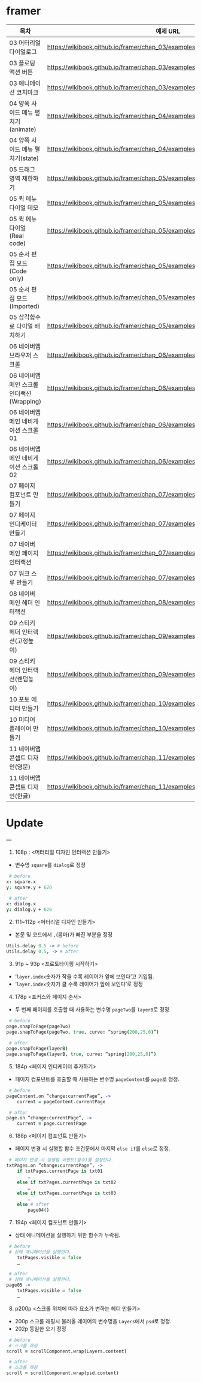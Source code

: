 # framer

| 목차 | 예제 URL |
| --- | --- |
| 03 머터리얼 다이얼로그 | https://wikibook.github.io/framer/chap_03/examples/materialClick.framer/ |
| 03 플로팅 액션 버튼 | https://wikibook.github.io/framer/chap_03/examples/floatingButton.framer/ |
| 03 애니메이션 코치마크 | https://wikibook.github.io/framer/chap_03/examples/animatedCoachmark.framer/ |
| 04 양쪽 사이드 메뉴 펼치기(animate) | https://wikibook.github.io/framer/chap_04/examples/sidemenuAnimate.framer/ |
| 04 양쪽 사이드 메뉴 펼치기(state) | https://wikibook.github.io/framer/chap_04/examples/sidemenuStateNewcode.framer/ |
| 05 드래그 영역 제한하기 | https://wikibook.github.io/framer/chap_05/examples/constraintsFrame.framer/ |
| 05 퀵 메뉴 다이얼 데모 | https://wikibook.github.io/framer/chap_05/examples/quickmenuImport.framer/ |
| 05 퀵 메뉴 다이얼 (Real code) | https://wikibook.github.io/framer/chap_05/examples/quickmenuReal.framer/ |
| 05 순서 편집 모드(Code only) | https://wikibook.github.io/framer/chap_05/examples/editmode.framer/ |
| 05 순서 편집 모드(Imported) | https://wikibook.github.io/framer/chap_05/examples/editmodeImport.framer/ |
| 05 삼각함수로 다이얼 배치하기 | https://wikibook.github.io/framer/chap_05/examples/quickmenuPlace.framer/ |
| 06 네이버앱 브라우저 스크롤 | https://wikibook.github.io/framer/chap_06/examples/naverBrowser.framer/ |
| 06 네이버앱 메인 스크롤 인터랙션(Wrapping) | https://wikibook.github.io/framer/chap_06/examples/navermainWrap.framer/ |
| 06 네이버앱 메인 네비게이션 스크롤 01 | https://wikibook.github.io/framer/chap_06/examples/naverNavigation1.framer/ |
| 06 네이버앱 메인 네비게이션 스크롤 02 | https://wikibook.github.io/framer/chap_06/examples/naverNavigation2.framer/ |
| 07 페이지 컴포넌트 만들기 | https://wikibook.github.io/framer/chap_07/examples/pageComponent.framer/ |
| 07 페이지 인디케이터 만들기 | https://wikibook.github.io/framer/chap_07/examples/pageIndicator.framer/ |
| 07 네이버 메인 페이지 인터랙션 | https://wikibook.github.io/framer/chap_07/examples/pageNavigation.framer/ |
| 07 워크 스루 만들기 | https://wikibook.github.io/framer/chap_07/examples/walkthroughs.framer/ |
| 08 네이버 메인 헤더 인터랙션 | https://wikibook.github.io/framer/chap_08/examples/modulateHeader.framer/ |
| 09 스티키 헤더 인터랙션(고정높이) | https://wikibook.github.io/framer/chap_09/examples/stickyheader1.framer/ |
| 09 스티키 헤더 인터랙션(랜덤높이) | https://wikibook.github.io/framer/chap_09/examples/stickyheader2.framer/ |
| 10 포토 에디터 만들기 | https://wikibook.github.io/framer/chap_10/examples/photoEditor.framer/ |
| 10 미디어 플레이어 만들기 | https://wikibook.github.io/framer/chap_10/examples/mediaPlayer.framer/ |
| 11 네이버앱 콘셉트 디자인(영문) | https://wikibook.github.io/framer/chap_11/examples/flexableSearchBar_En.framer/ |
| 11 네이버앱 콘셉트 디자인(한글) | https://wikibook.github.io/framer/chap_11/examples/flexableSearchBar_Kr.framer/ |



# Update
—
1. 108p : <머터리얼 디자인 인터랙션 만들기>
- 변수명 `square`를 `dialog`로 정정

```coffeescript
 # before
x: square.x
y: square.y + 620
	
 # after
x: dialog.x
y: dialog.y + 620
```

2. 111~112p <머터리얼 디자인 만들기>
- 본문 및 코드에서 `,`(콤마)가 빠진 부분을 정정
```coffeescript
Utils.delay 0.5 -> # before
Utils.delay 0.5, -> # after
```

3. 91p ~ 93p <프로토타이핑 시작하기>

- ‘`layer.index`숫자가 작을 수록 레이어가 앞에 보인다’고 기입됨.
- ‘`layer.index`숫자가 클 수록 레이어가 앞에 보인다’로 정정

4. 178p <포커스와 페이지 순서>
- 두 번째 페이지를 호출할 때 사용하는 변수명 `pageTwo`를 `layerB`로 정정
```coffeescript
 # before
page.snapToPage(pageTwo)
page.snapToPage(pageTwo, true, curve: “spring(200,25,0)”)
	
 # after
page.snapToPage(layerB)
page.snapToPage(layerB, true, curve: “spring(200,25,0)”)
```

5. 184p <페이지 인디케이터 추가하기>
- 페이지 컴포넌트를 호출할 때 사용하는 변수명 `pageContent`를 `page`로 정정.
```coffeescript	
 # before
pageContent.on “change:currentPage”, ->
	current = pageContent.currentPage

 # after
page.on “change:currentPage”, ->
	current = page.currentPage
```

6. 188p <페이지 컴포넌트 만들기>
- 페이지 변경 시 실행할 함수 조건문에서 마지막 `else if`를 `else`로 정정.
```coffeescript	
 # 페이지 변경 시 실행할 이벤트(함수)를 설정한다.
txtPages.on “change:currentPage”, ->
	if txtPages.currentPage is txt01
		…
	else if txtPages.currentPage is txt02
		…
	else if txtPages.currentPage is txt03
		…
	else # after
		page04()
```


7. 194p <페이지 컴포넌트 만들기>
- 상태 애니메이션을 실행하기 위한 함수가 누락됨.
```coffeescript	
 # before
 # 상태 애니메이션을 실행한다.
	txtPages.visible = false
	…

 # after
 # 상태 애니메이션을 실행한다.
page05 ->
	txtPages.visible = false
	…
```


8. p200p <스크롤 위치에 따라 요소가 변하는 헤더 만들기>
- 200p 스크롤 래핑시 불러올 레이어의 변수명을 `Layers`에서 `psd`로 정정.
- 202p 동일한 오기 정정
```coffeescript	
 # before
 # 스크롤 래핑
scroll = scrollComponent.wrap(Layers.content)

 # after
 # 스크롤 래핑
scroll = scrollComponent.wrap(psd.content)
```
